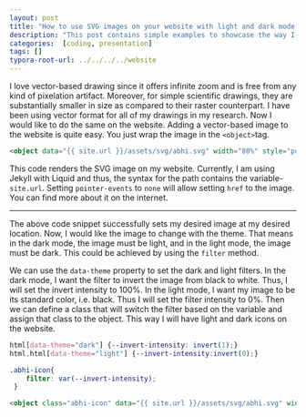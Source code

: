 ```yaml
---
layout: post
title: "How to use SVG images on your website with light and dark mode."
description: "This post contains simple examples to showcase the way I use SVG in html."
categories:  [coding, presentation]
tags: []
typora-root-url: ../../../../website
---
```


I love vector-based drawing since it offers infinite zoom and is free from any kind of pixelation artifact. Moreover, for simple scientific drawings, they are substantially smaller in size as compared to their raster counterpart. I have been using vector format for all of my drawings in my research. Now I would like to do the same on the website. Adding a vector-based image to the website is quite easy. You just wrap the image in the `<object>`tag.

```html
<object data="{{ site.url }}/assets/svg/abhi.svg" width="80%" style="pointer-events: none;"></object>
```

This code renders the SVG image on my website. Currently, I am using Jekyll with Liquid and thus, the syntax for the path contains the variable- `site.url`. Setting `pointer-events` to `none` will allow setting `href` to the image. You can find more about it on the internet.

---

The above code snippet successfully sets my desired image at my desired location. Now, I would like the image to change with the theme. That means in the dark mode, the image must be light, and in the light mode, the image must be dark. This could be achieved by using the `filter` method.

We can use the `data-theme` property to set the dark and light filters. In the dark mode, I want the filter to invert the image from black to white. Thus, I will set the invert intensity to 100%. In the light mode, I want my image to be its standard color, i.e. black. Thus I will set the filter intensity to 0%. Then we can define a class that will switch the filter based on the variable and assign that class to the object. This way I will have light and dark icons on the website.

```css
html[data-theme="dark"] {--invert-intensity: invert(1);}
html,html[data-theme="light"] {--invert-intensity:invert(0);} 

.abhi-icon{
    filter: var(--invert-intensity);
 }
```

```html
<object class="abhi-icon" data="{{ site.url }}/assets/svg/abhi.svg" width="80%" style="pointer-events: none;"></object>
```

